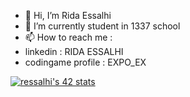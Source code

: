 - 👋 Hi, I’m Rida Essalhi
- 🌱 I’m currently student in 1337 school
- 📫 How to reach me :
- linkedin : RIDA ESSALHI
- codingame profile : EXPO_EX
  
[![ressalhi's 42 stats](https://badge.mediaplus.ma/binary/ressalhi)](https://github.com/oakoudad/badge42)
